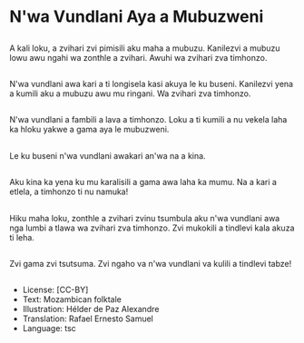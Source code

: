 # N'wa Vundlani Aya a Mubuzweni

##
A kali loku, a zvihari zvi
pimisili aku maha a
mubuzu. Kanilezvi a
mubuzu lowu awu ngahi
wa zonthle a zvihari.
Awuhi wa zvihari zva
timhonzo.

##
N'wa vundlani awa kari
a ti longisela kasi akuya
le ku buseni. Kanilezvi
yena a kumili aku a
mubuzu awu mu
ringani. Wa zvihari zva
timhonzo.

##
N'wa vundlani a fambili
a lava a timhonzo. Loku
a ti kumili a nu vekela
laha ka hloku yakwe a
gama aya le
mubuzweni.

##
Le ku buseni n'wa
vundlani awakari an'wa
na a kina.

##
Aku kina ka yena ku mu
karalisili a gama awa
laha ka mumu. Na a
kari a etlela, a timhonzo
ti nu namuka!

##
Hiku maha loku, zonthle
a zvihari zvinu
tsumbula aku n'wa
vundlani awa nga lumbi
a tlawa wa zvihari zva
timhonzo. Zvi mukokili
a tindlevi kala akuza ti
leha.

##
Zvi gama zvi tsutsuma.
Zvi ngaho va n'wa
vundlani va kulili a
tindlevi tabze!

##
* License: [CC-BY]
* Text: Mozambican folktale
* Illustration: Hélder de Paz Alexandre
* Translation: Rafael Ernesto Samuel
* Language: tsc
